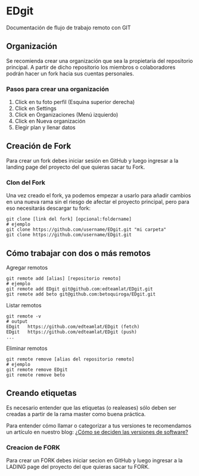 # EDgit
Documentación de flujo de trabajo remoto con GIT

## Organización

Se recomienda crear una organización que sea la propietaria del repositorio principal. A partir de dicho repositorio los miembros o colaboradores podrán hacer un fork hacia sus cuentas personales.

### Pasos para crear una organización

1. Click en tu foto perfil (Esquina superior derecha)
2. Click en Settings
3. Click en Organizaciones (Menú izquierdo)
4. Click en Nueva organización
5. Elegir plan y llenar datos

## Creación de Fork

Para crear un fork debes iniciar sesión en GitHub y luego ingresar a la landing page del proyecto del que quieras sacar tu Fork.

### Clon del Fork

Una vez creado el fork, ya podemos empezar a usarlo para añadir cambios en una nueva rama sin el riesgo de afectar el proyecto principal, pero para eso necesitarás descargar tu fork:

```
git clone [link del fork] [opcional:foldername]
# ejemplo
git clone https://github.com/username/EDgit.git "mi carpeta"
git clone https://github.com/username/EDgit.git
```

## Cómo trabajar con dos o más remotos

Agregar remotos

```
git remote add [alias] [repositorio remoto]
# ejemplo
git remote add EDgit git@github.com:edteamlat/EDgit.git
git remote add beto git@github.com:betoquiroga/EDgit.git
```

Listar remotos

```
git remote -v
# output
EDgit   https://github.com/edteamlat/EDgit (fetch)
EDgit   https://github.com/edteamlat/EDgit (push)
...
```

Eliminar remotos

```
git remote remove [alias del repositorio remoto]
# ejemplo
git remote remove EDgit
git remote remove beto
```


## Creando etiquetas

Es necesario entender que las etiquetas (o realeases) sólo deben ser creadas a partir de la rama master como buena práctica. 

Para entender cómo llamar o categorizar a tus versiones te recomendamos un artículo en nuestro blog: [¿Cómo se deciden las versiones de software?](https://ed.team/blog/como-se-deciden-las-versiones-del-software)


### Creacion de  FORK 

Para crear un FORK debes iniciar secion en GitHub y luego ingresar a la LADING page del proyecto del que quieras sacar tu FORK.
